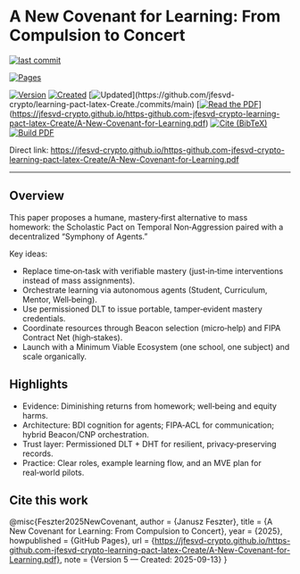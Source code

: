 # A New Covenant for Learning: From Compulsion to Concert

[![last commit](https://img.shields.io/github/last-commit/jfesvd-crypto/https-github.com-jfesvd-crypto-learning-pact-latex-Create.svg)](https://github.com/jfesvd-crypto/https-github.com-jfesvd-crypto-learning-pact-latex-Create/commits/main)

[![Pages](https://github.com/jfesvd-crypto/https-github.com-jfesvd-crypto-learning-pact-latex-Create/actions/workflows/pages.yml/badge.svg)](https://github.com/jfesvd-crypto/https-github.com-jfesvd-crypto-learning-pact-latex-Create/actions/workflows/pages.yml)

[![Version](https://img.shields.io/badge/Version-5-informational)](#)
[![Created](https://img.shields.io/badge/Created-13%20Sep%202025-lightgrey)](#)
[![Updated](https://img.shields.io/github/last-commit/jfesvd-crypto/learning-pact-latex-Create.)](https://github.com/jfesvd-crypto/learning-pact-latex-Create./commits/main)
[[![Read the PDF](https://img.shields.io/badge/PDF-Read%20the%20paper-blue)](https://jfesvd-crypto.github.io/learning-pact-latex-Create./A-New-Covenant-for-Learning.pdf)](https://jfesvd-crypto.github.io/https-github.com-jfesvd-crypto-learning-pact-latex-Create/A-New-Covenant-for-Learning.pdf)
[![Cite (BibTeX)](https://img.shields.io/badge/Cite-BibTeX-blue)](https://raw.githubusercontent.com/jfesvd-crypto/learning-pact-latex-Create./main/docs/citation.bib)
[![Build PDF](https://github.com/jfesvd-crypto/learning-pact-latex-Create./actions/workflows/latex.yml/badge.svg)](https://github.com/jfesvd-crypto/learning-pact-latex-Create./actions)

Direct link: https://jfesvd-crypto.github.io/https-github.com-jfesvd-crypto-learning-pact-latex-Create/A-New-Covenant-for-Learning.pdf

---

## Overview

This paper proposes a humane, mastery‑first alternative to mass homework: the Scholastic Pact on Temporal Non‑Aggression paired with a decentralized “Symphony of Agents.”

Key ideas:
- Replace time‑on‑task with verifiable mastery (just‑in‑time interventions instead of mass assignments).
- Orchestrate learning via autonomous agents (Student, Curriculum, Mentor, Well‑being).
- Use permissioned DLT to issue portable, tamper‑evident mastery credentials.
- Coordinate resources through Beacon selection (micro‑help) and FIPA Contract Net (high‑stakes).
- Launch with a Minimum Viable Ecosystem (one school, one subject) and scale organically.

## Highlights

- Evidence: Diminishing returns from homework; well‑being and equity harms.
- Architecture: BDI cognition for agents; FIPA‑ACL for communication; hybrid Beacon/CNP orchestration.
- Trust layer: Permissioned DLT + DHT for resilient, privacy‑preserving records.
- Practice: Clear roles, example learning flow, and an MVE plan for real‑world pilots.

## Cite this work

@misc{Feszter2025NewCovenant,
  author = {Janusz Feszter},
  title  = {A New Covenant for Learning: From Compulsion to Concert},
  year   = {2025},
  howpublished = {GitHub Pages},
  url    = {https://jfesvd-crypto.github.io/https-github.com-jfesvd-crypto-learning-pact-latex-Create/A-New-Covenant-for-Learning.pdf},
  note   = {Version 5 — Created: 2025-09-13}
}
